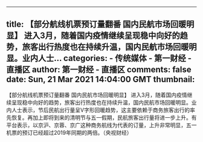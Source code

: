 
---
title: 【部分航线机票预订量翻番 国内民航市场回暖明显】 进入3月，随着国内疫情继续呈现稳中向好的趋势，旅客出行热度也在持续升温，国内民航市场回暖明显。业内人士...
categories: 
    - 传统媒体
    - 第一财经 - 直播区
author: 第一财经 - 直播区
comments: false
date: Sun, 21 Mar 2021 14:04:00 GMT
thumbnail: 
---

<div>   
【部分航线机票预订量翻番 国内民航市场回暖明显】 进入3月，随着国内疫情继续呈现稳中向好的趋势，旅客出行热度也在持续升温，国内民航市场回暖明显。业内人士表示，节后民航出行量呈V字形回暖趋势，这主要依赖于商务旅客出行的率先恢复。再加上即将到来的清明节与五一假期，民航旅客出行量将进一步上升。有平台表示，以京沪、京蓉、京广这种商务航线为代表的订量，上升非常明显，五一机票的预订已经超过2019年同期的两倍。（央视财经）  
</div>
            